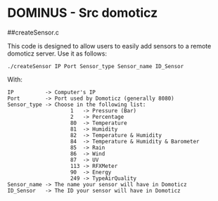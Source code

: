 # DOMINUS - Src domoticz



##createSensor.c

This code is designed to allow users to easily add sensors to a remote domoticz server.
Use it as follows:

    ./createSensor IP Port Sensor_type Sensor_name ID_Sensor

With:

    IP          -> Computer's IP
    Port        -> Port used by Domoticz (generally 8080)
    Sensor_type -> Choose in the following list:
                        1   -> Pressure (Bar)
                        2   -> Percentage
                        80  -> Temperature
                        81  -> Humidity
                        82  -> Temperature & Humidity 
                        84  -> Temperature & Humidity & Barometer
                        85  -> Rain
                        86  -> Wind
                        87  -> UV
                        113 -> RFXMeter
                        90  -> Energy
                        249 -> TypeAirQuality
    Sensor_name -> The name your sensor will have in Domoticz
    ID_Sensor   -> The ID your sensor will have in Domoticz



